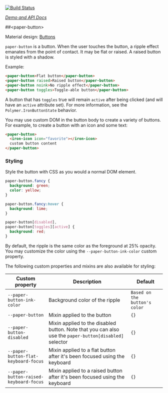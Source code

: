 
<!---

This README is automatically generated from the comments in these files:
paper-button.html

Edit those files, and our readme bot will duplicate them over here!
Edit this file, and the bot will squash your changes :)

The bot does some handling of markdown. Please file a bug if it does the wrong
thing! https://github.com/PolymerLabs/tedium/issues

-->

[![Build Status](https://travis-ci.org/PolymerElements/paper-button.svg?branch=master)](https://travis-ci.org/PolymerElements/paper-button)

_[Demo and API Docs](https://elements.polymer-project.org/elements/paper-button)_


##&lt;paper-button&gt;

Material design: [Buttons](https://www.google.com/design/spec/components/buttons.html)

`paper-button` is a button. When the user touches the button, a ripple effect emanates
from the point of contact. It may be flat or raised. A raised button is styled with a
shadow.

Example:

```html
<paper-button>Flat button</paper-button>
<paper-button raised>Raised button</paper-button>
<paper-button noink>No ripple effect</paper-button>
<paper-button toggles>Toggle-able button</paper-button>
```

A button that has `toggles` true will remain `active` after being clicked (and
will have an `active` attribute set). For more information, see the `Polymer.IronButtonState`
behavior.

You may use custom DOM in the button body to create a variety of buttons. For example, to
create a button with an icon and some text:

```html
<paper-button>
  <iron-icon icon="favorite"></iron-icon>
  custom button content
</paper-button>
```

### Styling

Style the button with CSS as you would a normal DOM element.

```css
paper-button.fancy {
  background: green;
  color: yellow;
}

paper-button.fancy:hover {
  background: lime;
}

paper-button[disabled],
paper-button[toggles][active] {
  background: red;
}
```

By default, the ripple is the same color as the foreground at 25% opacity. You may
customize the color using the `--paper-button-ink-color` custom property.

The following custom properties and mixins are also available for styling:

| Custom property | Description | Default |
| --- | --- | --- |
| `--paper-button-ink-color` | Background color of the ripple | `Based on the button's color` |
| `--paper-button` | Mixin applied to the button | `{}` |
| `--paper-button-disabled` | Mixin applied to the disabled button. Note that you can also use the `paper-button[disabled]` selector | `{}` |
| `--paper-button-flat-keyboard-focus` | Mixin applied to a flat button after it's been focused using the keyboard | `{}` |
| `--paper-button-raised-keyboard-focus` | Mixin applied to a raised button after it's been focused using the keyboard | `{}` |

